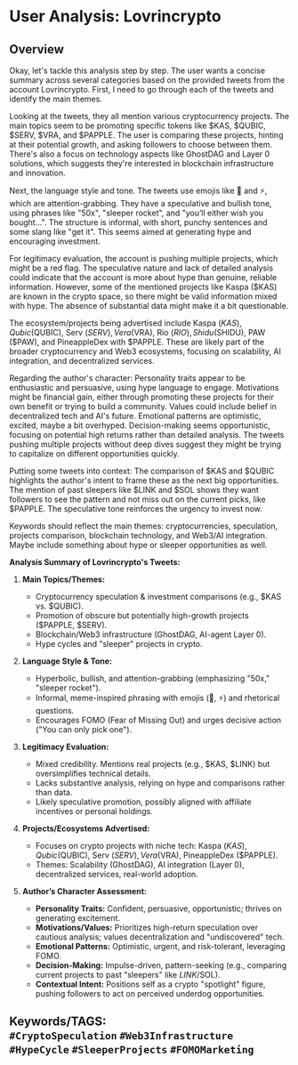 # User Analysis: Lovrincrypto

## Overview

<think>
Okay, let's tackle this analysis step by step. The user wants a concise summary across several categories based on the provided tweets from the account Lovrincrypto. First, I need to go through each of the tweets and identify the main themes.

Looking at the tweets, they all mention various cryptocurrency projects. The main topics seem to be promoting specific tokens like $KAS, $QUBIC, $SERV, $VRA, and $PAPPLE. The user is comparing these projects, hinting at their potential growth, and asking followers to choose between them. There's also a focus on technology aspects like GhostDAG and Layer 0 solutions, which suggests they're interested in blockchain infrastructure and innovation.

Next, the language style and tone. The tweets use emojis like 🤯 and ⚡, which are attention-grabbing. They have a speculative and bullish tone, using phrases like "50x", "sleeper rocket", and "you’ll either wish you bought…". The structure is informal, with short, punchy sentences and some slang like "get it". This seems aimed at generating hype and encouraging investment.

For legitimacy evaluation, the account is pushing multiple projects, which might be a red flag. The speculative nature and lack of detailed analysis could indicate that the account is more about hype than genuine, reliable information. However, some of the mentioned projects like Kaspa ($KAS) are known in the crypto space, so there might be valid information mixed with hype. The absence of substantial data might make it a bit questionable.

The ecosystem/projects being advertised include Kaspa ($KAS), Qubic ($QUBIC), Serv ($SERV), Vera ($VRA), Rio ($RIO), Shidu ($SHIDU), PAW ($PAW), and PineappleDex with $PAPPLE. These are likely part of the broader cryptocurrency and Web3 ecosystems, focusing on scalability, AI integration, and decentralized services.

Regarding the author's character: Personality traits appear to be enthusiastic and persuasive, using hype language to engage. Motivations might be financial gain, either through promoting these projects for their own benefit or trying to build a community. Values could include belief in decentralized tech and AI's future. Emotional patterns are optimistic, excited, maybe a bit overhyped. Decision-making seems opportunistic, focusing on potential high returns rather than detailed analysis. The tweets pushing multiple projects without deep dives suggest they might be trying to capitalize on different opportunities quickly.

Putting some tweets into context: The comparison of $KAS and $QUBIC highlights the author's intent to frame these as the next big opportunities. The mention of past sleepers like $LINK and $SOL shows they want followers to see the pattern and not miss out on the current picks, like $PAPPLE. The speculative tone reinforces the urgency to invest now.

Keywords should reflect the main themes: cryptocurrencies, speculation, projects comparison, blockchain technology, and Web3/AI integration. Maybe include something about hype or sleeper opportunities as well.
</think>

**Analysis Summary of Lovrincrypto's Tweets:**  

1. **Main Topics/Themes:**  
   - Cryptocurrency speculation & investment comparisons (e.g., $KAS vs. $QUBIC).  
   - Promotion of obscure but potentially high-growth projects ($PAPPLE, $SERV).  
   - Blockchain/Web3 infrastructure (GhostDAG, AI-agent Layer 0).  
   - Hype cycles and "sleeper" projects in crypto.  

2. **Language Style & Tone:**  
   - Hyperbolic, bullish, and attention-grabbing (emphasizing "50x," "sleeper rocket").  
   - Informal, meme-inspired phrasing with emojis (🤯, ⚡) and rhetorical questions.  
   - Encourages FOMO (Fear of Missing Out) and urges decisive action ("You can only pick one").  

3. **Legitimacy Evaluation:**  
   - Mixed credibility. Mentions real projects (e.g., $KAS, $LINK) but oversimplifies technical details.  
   - Lacks substantive analysis, relying on hype and comparisons rather than data.  
   - Likely speculative promotion, possibly aligned with affiliate incentives or personal holdings.  

4. **Projects/Ecosystems Advertised:**  
   - Focuses on crypto projects with niche tech: Kaspa ($KAS), Qubic ($QUBIC), Serv ($SERV), Vera ($VRA), PineappleDex ($PAPPLE).  
   - Themes: Scalability (GhostDAG), AI integration (Layer 0), decentralized services, real-world adoption.  

5. **Author’s Character Assessment:**  
   - **Personality Traits:** Confident, persuasive, opportunistic; thrives on generating excitement.  
   - **Motivations/Values:** Prioritizes high-return speculation over cautious analysis; values decentralization and "undiscovered" tech.  
   - **Emotional Patterns:** Optimistic, urgent, and risk-tolerant, leveraging FOMO.  
   - **Decision-Making:** Impulse-driven, pattern-seeking (e.g., comparing current projects to past "sleepers" like $LINK/$SOL).  
   - **Contextual Intent:** Positions self as a crypto "spotlight" figure, pushing followers to act on perceived underdog opportunities.  

**Keywords/TAGS:**  
`#CryptoSpeculation` `#Web3Infrastructure` `#HypeCycle` `#SleeperProjects` `#FOMOMarketing`
---
